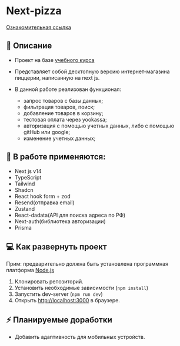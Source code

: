# Next-pizza

[Ознакомительная ссылка](https://next-pizza-rouge.vercel.app/)

## :scroll: Описание

- Проект на базе [учебного курса](https://www.youtube.com/watch?v=GUwizGbY4cc)
- Представляет собой десктопную версию интернет-магазина пиццерии, написанную на next js.

- В данной работе реализован функционал:
  - запрос товаров с базы данных;
  - фильтрация товаров, поиск;
  - добавление товаров в корзину;
  - тестовая оплата через yookassa;
  - авторизация с помощью учетных данных, либо с помощью gitHub или google;
  - изменение учетных данных;

## :toolbox: В работе применяются:

- Next js v14
- TypeScript
- Tailwind
- Shadcn
- React hook form + zod
- Resend(отправка email)
- Zustand
- React-dadata(API для поиска адреса по РФ)
- Next-auth(библиотека авторизации)
- Prisma

## :computer: Как развернуть проект

Прим: предварительно должна быть установлена программная платформа [Node.js](https://nodejs.org)

1. Клонировать репозиторий.
2. Установить необходимые зависимости (`npm install`)
3. Запустить dev-server (`npm run dev`)
4. Открыть [http://localhost:3000](http://localhost:3000) в браузере.

## :zap: Планируемые доработки

- Добавить адаптивность для мобильных устройств.
